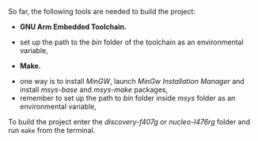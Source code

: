 So far, the following tools are needed to build the project:
* **GNU Arm Embedded Toolchain.**
 - set up the path to the *bin* folder of the toolchain as an environmental variable,
* **Make.**
 - one way is to install *MinGW*, launch *MinGw Installation Manager* and install *msys-base* and *msys-make* packages,
 - remember to set up the path to *bin* folder inside *msys* folder as an environmental variable,

To build the project enter the *discovery-f407g* or *nucleo-l476rg* folder and run `make` from the terminal.